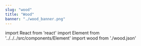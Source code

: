 ```yaml
---
slug: "wood"
title: "Wood"
banner: "./wood_banner.png"
---
```


import React from 'react'
import Element from '../../../src/components/Element'
import wood from './wood.json'

<Element data={wood} />